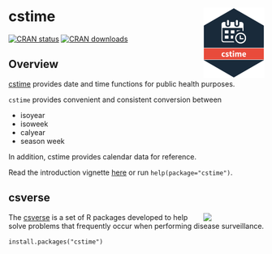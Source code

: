 # cstime <a href="https://www.csids.no/cstime/"><img src="man/figures/logo.png" align="right" width="120" /></a>

[![CRAN status](https://www.r-pkg.org/badges/version/cstime)](https://cran.r-project.org/package=cstime)
[![CRAN downloads](https://cranlogs.r-pkg.org/badges/cstime)](https://cran.r-project.org/package=cstime)

## Overview 

[cstime](https://www.csids.no/cstime/) provides date and time functions for public health purposes.

`cstime` provides convenient and consistent conversion between

- isoyear
- isoweek
- calyear
- season week

In addition, cstime provides calendar data for reference.

Read the introduction vignette [here](https://www.csids.no/cstime/articles/cstime.html) or run `help(package="cstime")`.

## csverse

<a href="https://www.csids.no/packages.html"><img src="https://www.csids.no/packages/csverse.png" align="right" width="120" /></a>

The [csverse](https://www.csids.no/packages.html) is a set of R packages developed to help solve problems that frequently occur when performing disease surveillance.

```
install.packages("cstime")
```

